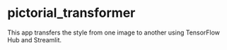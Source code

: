 # pictorial_transformer
This app transfers the style from one image to another using TensorFlow Hub and Streamlit.
